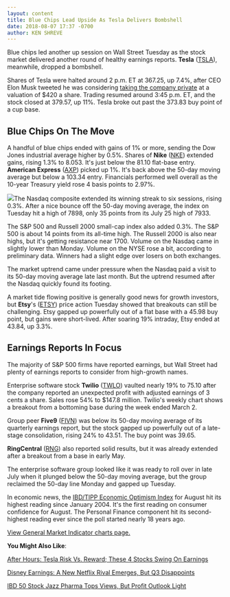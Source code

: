 ```yaml
---
layout: content
title: Blue Chips Lead Upside As Tesla Delivers Bombshell
date: 2018-08-07 17:37 -0700
author: KEN SHREVE
---
```






Blue chips led another up session on Wall Street Tuesday as the stock market delivered another round of healthy earnings reports. **Tesla** ([TSLA](https://research.investors.com/quote.aspx?symbol=TSLA)), meanwhile, dropped a bombshell.




Shares of Tesla were halted around 2 p.m. ET at 367.25, up 7.4%, after CEO Elon Musk tweeted he was considering [taking the company private](https://www.investors.com/news/technology/tesla-stock-elon-musk-tweet/) at a valuation of $420 a share. Trading resumed around 3:45 p.m. ET, and the stock closed at 379.57, up 11%. Tesla broke out past the 373.83 buy point of a cup base.


Blue Chips On The Move
----------------------


A handful of blue chips ended with gains of 1% or more, sending the Dow Jones industrial average higher by 0.5%. Shares of **Nike** ([NKE](https://research.investors.com/quote.aspx?symbol=NKE)) extended gains, rising 1.3% to 8.053. It's just below the 81.10 flat-base entry. **American Express** ([AXP](https://research.investors.com/quote.aspx?symbol=AXP)) picked up 1%. It's back above the 50-day moving average but below a 103.34 entry. Financials performed well overall as the 10-year Treasury yield rose 4 basis points to 2.97%.


![](https://www.investors.com/wp-content/uploads/2018/08/MP080718-219x300.jpg)The Nasdaq composite extended its winning streak to six sessions, rising 0.3%. After a nice bounce off the 50-day moving average, the index on Tuesday hit a high of 7898, only 35 points from its July 25 high of 7933.


The S&P 500 and Russell 2000 small-cap index also added 0.3%. The S&P 500 is about 14 points from its all-time high. The Russell 2000 is also near highs, but it's getting resistance near 1700. Volume on the Nasdaq came in slightly lower than Monday. Volume on the NYSE rose a bit, according to preliminary data. Winners had a slight edge over losers on both exchanges.


The market uptrend came under pressure when the Nasdaq paid a visit to its 50-day moving average late last month. But the uptrend resumed after the Nasdaq quickly found its footing.


A market tide flowing positive is generally good news for growth investors, but **Etsy**'s ([ETSY](https://research.investors.com/quote.aspx?symbol=ETSY)) price action Tuesday showed that breakouts can still be challenging. Etsy gapped up powerfully out of a flat base with a 45.98 buy point, but gains were short-lived. After soaring 19% intraday, Etsy ended at 43.84, up 3.3%.


Earnings Reports In Focus
-------------------------


The majority of S&P 500 firms have reported earnings, but Wall Street had plenty of earnings reports to consider from high-growth names.


Enterprise software stock **Twilio** ([TWLO](https://research.investors.com/quote.aspx?symbol=TWLO)) vaulted nearly 19% to 75.10 after the company reported an unexpected profit with adjusted earnings of 3 cents a share. Sales rose 54% to $147.8 million. Twilio's weekly chart shows a breakout from a bottoming base during the week ended March 2.


Group peer **Five9** ([FIVN](https://research.investors.com/quote.aspx?symbol=FIVN)) was below its 50-day moving average of its quarterly earnings report, but the stock gapped up powerfully out of a late-stage consolidation, rising 24% to 43.51. The buy point was 39.65.


**RingCentral** ([RNG](https://research.investors.com/quote.aspx?symbol=RNG)) also reported solid results, but it was already extended after a breakout from a base in early May.


The enterprise software group looked like it was ready to roll over in late July when it plunged below the 50-day moving average, but the group reclaimed the 50-day line Monday and gapped up Tuesday.


In economic news, the [IBD/TIPP Economic Optimism Index](https://www.investors.com/news/economy/ibd-tipp-poll-economic-optimism-14-year-high/) for August hit its highest reading since January 2004. It's the first reading on consumer confidence for August. The Personal Finance component hit its second-highest reading ever since the poll started nearly 18 years ago.


[View General Market Indicator charts page.](https://www.investors.com/wp-content/uploads/2018/08/IBD0708152511GMI.pdf)


**You Might Also Like**:


[After Hours: Tesla Risk Vs. Reward; These 4 Stocks Swing On Earnings](https://www.investors.com/market-trend/stock-market-today/snap-stock-snapchat-users-tesla-stock-elon-musk-dow-jones-futures/)


[Disney Earnings: A New Netflix Rival Emerges, But Q3 Disappoints](https://www.investors.com/news/disney-earnings-fiscal-q3-netflix-rival-streaming/)


[IBD 50 Stock Jazz Pharma Tops Views, But Profit Outlook Light](https://www.investors.com/news/technology/jazz-pharmaceuticals-earnings/)




